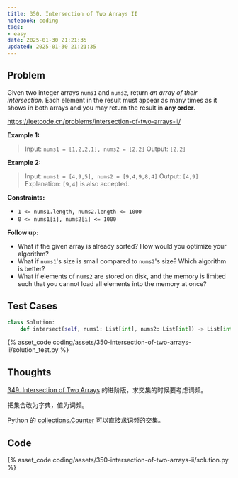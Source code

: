 ```yaml
---
title: 350. Intersection of Two Arrays II
notebook: coding
tags:
- easy
date: 2025-01-30 21:21:35
updated: 2025-01-30 21:21:35
---
```

## Problem

Given two integer arrays `nums1` and `nums2`, return _an array of their intersection_. Each element in the result must appear as many times as it shows in both arrays and you may return the result in **any order**.

<https://leetcode.cn/problems/intersection-of-two-arrays-ii/>

**Example 1:**

> Input: `nums1 = [1,2,2,1], nums2 = [2,2]`
> Output: `[2,2]`

**Example 2:**

> Input: `nums1 = [4,9,5], nums2 = [9,4,9,8,4]`
> Output: `[4,9]`
> Explanation: `[9,4]` is also accepted.

**Constraints:**

- `1 <= nums1.length, nums2.length <= 1000`
- `0 <= nums1[i], nums2[i] <= 1000`

**Follow up:**

- What if the given array is already sorted? How would you optimize your algorithm?
- What if `nums1`'s size is small compared to `nums2`'s size? Which algorithm is better?
- What if elements of `nums2` are stored on disk, and the memory is limited such that you cannot load all elements into the memory at once?

## Test Cases

``` python
class Solution:
    def intersect(self, nums1: List[int], nums2: List[int]) -> List[int]:
```

{% asset_code coding/assets/350-intersection-of-two-arrays-ii/solution_test.py %}

## Thoughts

[349. Intersection of Two Arrays](349-intersection-of-two-arrays) 的进阶版，求交集的时候要考虑词频。

把集合改为字典，值为词频。

Python 的 [collections.Counter](https://docs.python.org/3/library/collections.html#collections.Counter) 可以直接求词频的交集。

## Code

{% asset_code coding/assets/350-intersection-of-two-arrays-ii/solution.py %}
